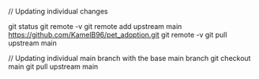 // Updating individual changes

git status
git remote -v
git remote add upstream main https://github.com/KamelB96/pet_adoption.git
git remote -v
git pull upstream main


// Updating individual main branch with the base main branch
git checkout main
git pull upstream main



